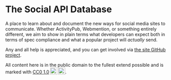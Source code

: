 # The Social API Database

A place to learn about and document the new ways for social media sites to communicate. Whether ActivityPub, Webmention,
or something entirely different, we aim to show in plain terms what developers can expect both in terms of spec
compliance and what a popular project will _actually_ send.

Any and all help is appreciated, and you can get involved via [the site GitHub project][gh].

All content here is in the public domain to the fullest extend possible and is marked with <a href="http://creativecommons.org/publicdomain/zero/1.0?ref=chooser-v1" target="_blank" rel="license noopener noreferrer" style="display:inline-block;">CC0 1.0<img style="height:22px!important;margin-left:3px;vertical-align:text-bottom;" src="https://mirrors.creativecommons.org/presskit/icons/cc.svg?ref=chooser-v1"><img style="height:22px!important;margin-left:3px;vertical-align:text-bottom;" src="https://mirrors.creativecommons.org/presskit/icons/zero.svg?ref=chooser-v1"></a>.

[gh]: https://github.com/smolblog/social-api-db